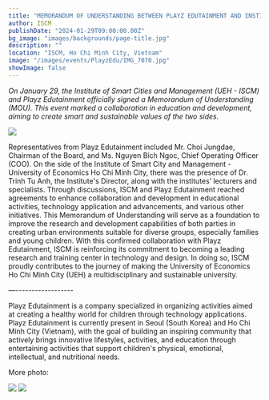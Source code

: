 ```yaml
---
title: "MEMORANDUM OF UNDERSTANDING BETWEEN PLAYZ EDUTAINMENT AND INSTITUTE OF SMART CITY AND MANAGEMENT"
author: ISCM
publishDate: "2024-01-29T09:00:00.00Z"
bg_image: "images/backgrounds/page-title.jpg"
description: ""
location: "ISCM, Ho Chi Minh City, Vietnam"
image: "/images/events/PlayzEdu/IMG_7070.jpg"
showImage: false
---
```

_On January 29, the Institute of Smart Cities and Management (UEH - ISCM) and Playz Edutainment officially signed a Memorandum of Understanding (MOU). This event marked a collaboration in education and development, aiming to create smart and sustainable values of the two sides._

![](/images/events/PlayzEdu/IMG_7070.jpg)

Representatives from Playz Edutainment included Mr. Choi Jungdae, Chairman of the Board, and Ms. Nguyen Bich Ngoc, Chief Operating Officer (COO). On the side of the Institute of Smart City and Management - University of Economics Ho Chi Minh City, there was the presence of Dr. Trinh Tu Anh, the Institute's Director, along with the institutes’ lecturers and specialists.
Through discussions, ISCM and Playz Edutainment reached agreements to enhance collaboration and development in educational activities, technology application and advancements, and various other initiatives. This Memorandum of Understanding will serve as a foundation to improve the research and development capabilities of both parties in creating urban environments suitable for diverse groups, especially families and young children.
With this confirmed collaboration with Playz Edutainment, ISCM is reinforcing its commitment to becoming a leading research and training center in technology and design. In doing so, ISCM proudly contributes to the journey of making the University of Economics Ho Chi Minh City (UEH) a multidisciplinary and sustainable university.


—------------------

Playz Edutainment is a company specialized in organizing activities aimed at creating a healthy world for children through technology applications. Playz Edutainment is currently present in Seoul (South Korea) and Ho Chi Minh City (Vietnam), with the goal of building an inspiring community that actively brings innovative lifestyles, activities, and education through entertaining activities that support children's physical, emotional, intellectual, and nutritional needs.

More photo:

![](/images/events/PlayzEdu/IMG_7049.jpg)
![](/images/events/PlayzEdu/IMG_7040.jpg)